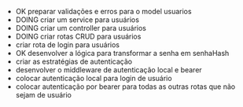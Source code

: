 - OK preparar validações e erros para o model usuarios
- DOING criar um service para usuários
- DOING criar um controller para usuários
- DOING criar rotas CRUD para usuários
- criar rota de login para usuários
- OK desenvolver a lógica para transformar a senha em senhaHash
- criar as estratégias de autenticação
- desenvolver o middleware de autenticação local e bearer
- colocar autenticação local para login de usuário
- colocar autenticação por bearer para todas as outras rotas que não sejam de usuário